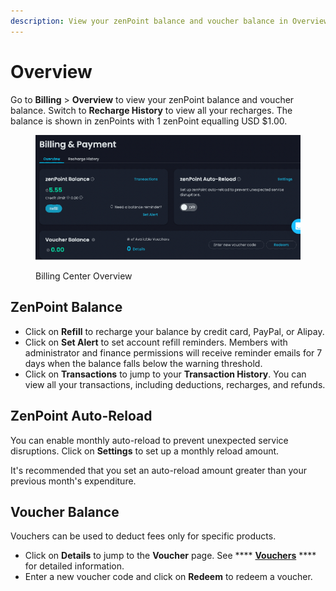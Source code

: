 ```yaml
---
description: View your zenPoint balance and voucher balance in Overview.
---
```


# Overview

Go to **Billing** > **Overview** to view your zenPoint balance and voucher balance. Switch to **Recharge History** to view all your recharges. The balance is shown in zenPoints with 1 zenPoint equalling USD $1.00.

<figure><img src="../../.gitbook/assets/Article_1 (21).jpg" alt=""><figcaption><p>Billing Center Overview</p></figcaption></figure>

## **ZenPoint Balance**

* Click on **Refill** to recharge your balance by credit card, PayPal, or Alipay.
* Click on **Set Alert** to set account refill reminders. Members with administrator and finance permissions will receive reminder emails for 7 days when the balance falls below the warning threshold.
* Click on **Transactions** to jump to your **Transaction History**. You can view all your transactions, including deductions, recharges, and refunds.

## **ZenPoint Auto-Reload**

You can enable monthly auto-reload to prevent unexpected service disruptions. Click on **Settings** to set up a monthly reload amount.&#x20;

It's recommended that you set an auto-reload amount greater than your previous month's expenditure.​

## **Voucher Balance**

Vouchers can be used to deduct fees only for specific products.

* Click on **Details** to jump to the **Voucher** page. See **** [**Vouchers**](vouchers.md) **** for detailed information.
* Enter a new voucher code and click on **Redeem** to redeem a voucher.

